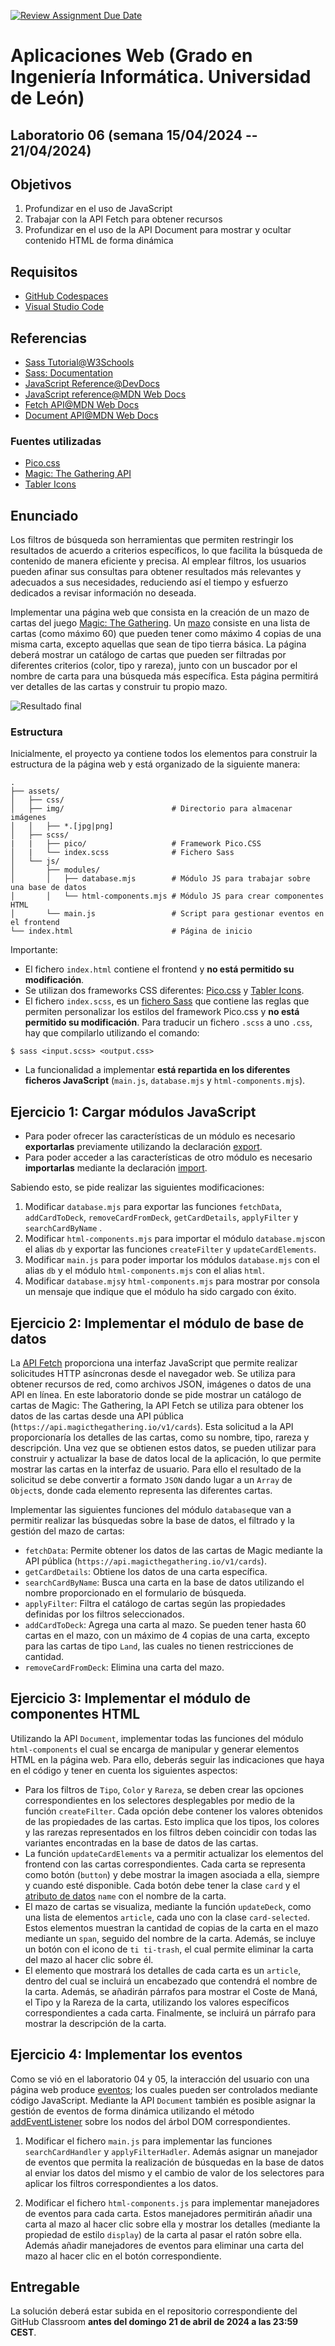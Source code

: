 [![Review Assignment Due Date](https://classroom.github.com/assets/deadline-readme-button-24ddc0f5d75046c5622901739e7c5dd533143b0c8e959d652212380cedb1ea36.svg)](https://classroom.github.com/a/-x6PrsBm)
# Aplicaciones Web (Grado en Ingeniería Informática. Universidad de León)

## Laboratorio 06 (semana 15/04/2024 -- 21/04/2024)

## Objetivos

1. Profundizar en el uso de JavaScript
2. Trabajar con la API Fetch para obtener recursos
3. Profundizar en el uso de la API Document para mostrar y ocultar contenido HTML de forma dinámica

## Requisitos

- [GitHub Codespaces](https://docs.github.com/en/codespaces/overview)
- [Visual Studio Code](https://code.visualstudio.com/)

## Referencias

- [Sass Tutorial@W3Schools](https://www.w3schools.com/sass/default.php)
- [Sass: Documentation](https://sass-lang.com/documentation/)
- [JavaScript Reference@DevDocs](https://devdocs.io/javascript/)
- [JavaScript reference@MDN Web Docs](https://developer.mozilla.org/en-US/docs/Web/JavaScript/Reference)
- [Fetch API@MDN Web Docs](https://developer.mozilla.org/es/docs/Web/API/Fetch_API)
- [Document API@MDN Web Docs](https://developer.mozilla.org/en-US/docs/Web/API/Document)

### Fuentes utilizadas

- [Pico.css](https://picocss.com/)
- [Magic: The Gathering API](https://docs.magicthegathering.io/)
- [Tabler Icons](https://tabler.io/icons)

## Enunciado

Los filtros de búsqueda son herramientas que permiten restringir los resultados de acuerdo a criterios específicos, lo que facilita la búsqueda de contenido de manera eficiente y precisa. Al emplear filtros, los usuarios pueden afinar sus consultas para obtener resultados más relevantes y adecuados a sus necesidades, reduciendo así el tiempo y esfuerzo dedicados a revisar información no deseada.

Implementar una página web que consista en la creación de un mazo de cartas del juego [Magic: The Gathering](https://en.wikipedia.org/wiki/Magic:_The_Gathering_Arena). Un [mazo](https://magic.wizards.com/es/news/feature/building-your-first-deck-2006-10-28) consiste en una lista de cartas (como máximo 60) que pueden tener como máximo 4 copias de una misma carta, excepto aquellas que sean de tipo tierra básica.
La página deberá mostrar un catálogo de cartas que pueden ser filtradas por diferentes criterios (color, tipo y rareza), junto con un buscador por el nombre de carta para una búsqueda más específica.
Esta página permitirá ver detalles de las cartas y construir tu propio mazo.

![Resultado final](assets/img/laboratorio06.gif)

### Estructura

Inicialmente, el proyecto ya contiene todos los elementos para construir la estructura de la página web y está organizado de la siguiente manera:

```
.
├── assets/
│   ├── css/
│   ├── img/                        # Directorio para almacenar imágenes
│   │   ├── *.[jpg|png]
│   ├── scss/
|   |   ├── pico/                   # Framework Pico.CSS
│   |   └── index.scss              # Fichero Sass
│   └── js/
│       ├── modules/
│       │   ├── database.mjs        # Módulo JS para trabajar sobre una base de datos
│       │   └── html-components.mjs # Módulo JS para crear componentes HTML
│       └── main.js                 # Script para gestionar eventos en el frontend
└── index.html                      # Página de inicio
```

Importante:

- El fichero `index.html` contiene el frontend y **no está permitido su modificación**.
- Se utilizan dos frameworks CSS diferentes: [Pico.css](https://picocss.com/) y [Tabler Icons](https://tabler.io/icons).
- El fichero `index.scss`, es un [fichero Sass](https://picocss.com/docs/sass) que contiene las reglas que permiten personalizar los estilos del framework Pico.css y **no está permitido su modificación**.
  Para traducir un fichero `.scss` a uno `.css`, hay que compilarlo utilizando el comando:

```console
$ sass <input.scss> <output.css>
```

- La funcionalidad a implementar **está repartida en los diferentes ficheros JavaScript** (`main.js`, `database.mjs` y `html-components.mjs`).

## Ejercicio 1: Cargar módulos JavaScript

- Para poder ofrecer las características de un módulo es necesario **exportarlas** previamente utilizando la declaración [export](https://developer.mozilla.org/en-US/docs/Web/JavaScript/Reference/Statements/export).
- Para poder acceder a las características de otro módulo es necesario **importarlas** mediante la declaración [import](https://developer.mozilla.org/en-US/docs/Web/JavaScript/Reference/Statements/import).

Sabiendo esto, se pide realizar las siguientes modificaciones:

1. Modificar `database.mjs` para exportar las funciones `fetchData`, `addCardToDeck`, `removeCardFromDeck`, `getCardDetails`, `applyFilter` y `searchCardByName` .
2. Modificar `html-components.mjs` para importar el módulo `database.mjs`con el alias `db` y exportar las funciones `createFilter` y `updateCardElements`.
3. Modificar `main.js` para poder importar los módulos `database.mjs` con el alias `db` y el módulo `html-components.mjs` con el alias `html`.
4. Modificar `database.mjs`y `html-components.mjs` para mostrar por consola un mensaje que indique que el módulo ha sido cargado con éxito.

## Ejercicio 2: Implementar el módulo de base de datos

La [API Fetch](https://developer.mozilla.org/es/docs/Web/API/Fetch_API) proporciona una interfaz JavaScript que permite realizar solicitudes HTTP asíncronas desde el navegador web. Se utiliza para obtener recursos de red, como archivos JSON, imágenes o datos de una API en línea.
En este laboratorio donde se pide mostrar un catálogo de cartas de Magic: The Gathering, la API Fetch se utiliza para obtener los datos de las cartas desde una API pública (`https://api.magicthegathering.io/v1/cards`). Esta solicitud a la API proporcionaría los detalles de las cartas, como su nombre, tipo, rareza y descripción. Una vez que se obtienen estos datos, se pueden utilizar para construir y actualizar la base de datos local de la aplicación, lo que permite mostrar las cartas en la interfaz de usuario. Para ello el resultado de la solicitud se debe convertir a formato `JSON` dando lugar a un `Array` de `Object`s, donde cada elemento representa las diferentes cartas.

Implementar las siguientes funciones del módulo `database`que van a permitir realizar las búsquedas sobre la base de datos, el filtrado y la gestión del mazo de cartas:

- `fetchData`: Permite obtener los datos de las cartas de Magic mediante la API pública (`https://api.magicthegathering.io/v1/cards`).
- `getCardDetails`: Obtiene los datos de una carta específica.
- `searchCardByName`: Busca una carta en la base de datos utilizando el nombre proporcionado en el formulario de búsqueda.
- `applyFilter`: Filtra el catálogo de cartas según las propiedades definidas por los filtros seleccionados.
- `addCardToDeck`: Agrega una carta al mazo. Se pueden tener hasta 60 cartas en el mazo, con un máximo de 4 copias de una carta, excepto para las cartas de tipo `Land`, las cuales no tienen restricciones de cantidad.
- `removeCardFromDeck`: Elimina una carta del mazo.

## Ejercicio 3: Implementar el módulo de componentes HTML

Utilizando la API `Document`, implementar todas las funciones del módulo `html-components` el cual se encarga de manipular y generar elementos HTML en la página web. Para ello, deberás seguir las indicaciones que haya en el código y tener en cuenta los siguientes aspectos:

- Para los filtros de `Tipo`, `Color` y `Rareza`, se deben crear las opciones correspondientes en los selectores desplegables por medio de la función `createFilter`. Cada opción debe contener los valores obtenidos de las propiedades de las cartas. Esto implica que los tipos, los colores y las rarezas representados en los filtros deben coincidir con todas las variantes encontradas en la base de datos de las cartas.
- La función `updateCardElements` va a permitir actualizar los elementos del frontend con las cartas correspondientes. Cada carta se representa como botón (`button`) y debe mostrar la imagen asociada a ella, siempre y cuando esté disponible. Cada botón debe tener la clase `card` y el [atributo de datos](https://developer.mozilla.org/en-US/docs/Learn/HTML/Howto/Use_data_attributes) `name` con el nombre de la carta.
- El mazo de cartas se visualiza, mediante la función `updateDeck`, como una lista de elementos `article`, cada uno con la clase `card-selected`. Estos elementos muestran la cantidad de copias de la carta en el mazo mediante un `span`, seguido del nombre de la carta. Además, se incluye un botón con el icono de `ti ti-trash`, el cual permite eliminar la carta del mazo al hacer clic sobre él.
- El elemento que mostrará los detalles de cada carta es un `article`, dentro del cual se incluirá un encabezado que contendrá el nombre de la carta. Además, se añadirán párrafos para mostrar el Coste de Maná, el Tipo y la Rareza de la carta, utilizando los valores específicos correspondientes a cada carta. Finalmente, se incluirá un párrafo para mostrar la descripción de la carta.

## Ejercicio 4: Implementar los eventos

Como se vió en el laboratorio 04 y 05, la interacción del usuario con una página web produce [eventos](https://developer.mozilla.org/en-US/docs/Learn/JavaScript/Building_blocks/Events); los cuales pueden ser controlados mediante código JavaScript. Mediante la API `Document` también es posible asignar la gestión de eventos de forma dinámica utilizando el método [addEventListener](https://developer.mozilla.org/en-US/docs/Web/API/EventTarget/addEventListener) sobre los nodos del árbol DOM correspondientes.

1. Modificar el fichero `main.js` para implementar las funciones `searchCardHandler` y `applyFilterHadler`. Además asignar un manejador de eventos que permita la realización de búsquedas en la base de datos al enviar los datos del mismo y el cambio de valor de los selectores para aplicar los filtros correspondientes a los datos.

2. Modificar el fichero `html-components.js` para implementar manejadores de eventos para cada carta. Estos manejadores permitirán añadir una carta al mazo al hacer clic sobre ella y mostrar los detalles (mediante la propiedad de estilo `display`) de la carta al pasar el ratón sobre ella. Además añadir manejadores de eventos para eliminar una carta del mazo al hacer clic en el botón correspondiente.

## Entregable

La solución deberá estar subida en el repositorio correspondiente del GitHub Classroom **antes del domingo 21 de abril de 2024 a las 23:59 CEST**.
